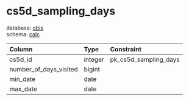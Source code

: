 # cs5d_sampling_days
database: [obis](../)  
schema: [calc](calc)  

|Column|Type|Constraint|
|:---|:---|:---|
|cs5d_id|integer|pk_cs5d_sampling_days |
|number_of_days_visited|bigint||
|min_date|date||
|max_date|date||
